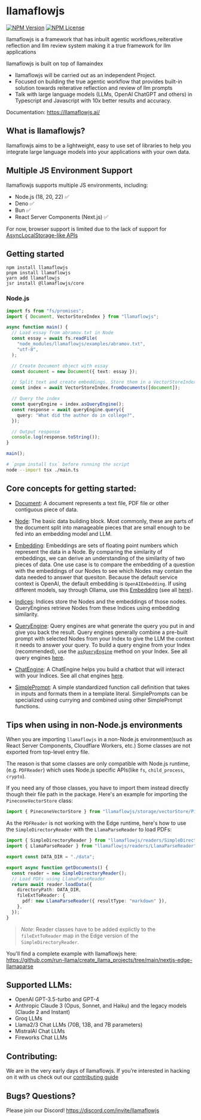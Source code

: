 # llamaflowjs

[![NPM Version](https://img.shields.io/npm/v/llamaflowjs)](https://www.npmjs.com/package/llamaflowjs)
[![NPM License](https://img.shields.io/npm/l/llamaflowjs)](https://www.npmjs.com/package/llamaflowjs)

llamaflowjs is a framework that has inbuilt agentic workflows,reiterative reflection and llm review system making it a true framework for llm applications

llamaflowjs is built on top of llamaindex

- llamaflowjs will be carried out as an independent Project.
- Focused on building the true agentic workflow that provides built-in solution towards reiterative reflection and review of llm prompts
- Talk with large language models (LLMs, OpenAI ChatGPT and others) in Typescript and Javascript with 10x better results and accuracy.

Documentation: https://llamaflowjs.ai/

## What is llamaflowjs?

llamaflowjs aims to be a lightweight, easy to use set of libraries to help you integrate large language models into your applications with your own data.

## Multiple JS Environment Support

llamaflowjs supports multiple JS environments, including:

- Node.js (18, 20, 22) ✅
- Deno ✅
- Bun ✅
- React Server Components (Next.js) ✅

For now, browser support is limited due to the lack of support for [AsyncLocalStorage-like APIs](https://github.com/tc39/proposal-async-context)

## Getting started

```shell
npm install llamaflowjs
pnpm install llamaflowjs
yarn add llamaflowjs
jsr install @llamaflowjs/core
```

### Node.js

```ts
import fs from "fs/promises";
import { Document, VectorStoreIndex } from "llamaflowjs";

async function main() {
  // Load essay from abramov.txt in Node
  const essay = await fs.readFile(
    "node_modules/llamaflowjs/examples/abramov.txt",
    "utf-8",
  );

  // Create Document object with essay
  const document = new Document({ text: essay });

  // Split text and create embeddings. Store them in a VectorStoreIndex
  const index = await VectorStoreIndex.fromDocuments([document]);

  // Query the index
  const queryEngine = index.asQueryEngine();
  const response = await queryEngine.query({
    query: "What did the author do in college?",
  });

  // Output response
  console.log(response.toString());
}

main();
```

```bash
# `pnpm install tsx` before running the script
node --import tsx ./main.ts
```

## Core concepts for getting started:

- [Document](/packages/llamaflowjs/src/Node.ts): A document represents a text file, PDF file or other contiguous piece of data.

- [Node](/packages/llamaflowjs/src/Node.ts): The basic data building block. Most commonly, these are parts of the document split into manageable pieces that are small enough to be fed into an embedding model and LLM.

- [Embedding](/packages/llamaflowjs/src/embeddings/OpenAIEmbedding.ts): Embeddings are sets of floating point numbers which represent the data in a Node. By comparing the similarity of embeddings, we can derive an understanding of the similarity of two pieces of data. One use case is to compare the embedding of a question with the embeddings of our Nodes to see which Nodes may contain the data needed to answer that quesiton. Because the default service context is OpenAI, the default embedding is `OpenAIEmbedding`. If using different models, say through Ollama, use this [Embedding](/packages/llamaflowjs/src/embeddings/OllamaEmbedding.ts) (see all [here](/packages/llamaflowjs/src/embeddings)).

- [Indices](/packages/llamaflowjs/src/indices/): Indices store the Nodes and the embeddings of those nodes. QueryEngines retrieve Nodes from these Indices using embedding similarity.

- [QueryEngine](/packages/llamaflowjs/src/engines/query/RetrieverQueryEngine.ts): Query engines are what generate the query you put in and give you back the result. Query engines generally combine a pre-built prompt with selected Nodes from your Index to give the LLM the context it needs to answer your query. To build a query engine from your Index (recommended), use the [`asQueryEngine`](/packages/llamaflowjs/src/indices/BaseIndex.ts) method on your Index. See all query engines [here](/packages/llamaflowjs/src/engines/query).

- [ChatEngine](/packages/llamaflowjs/src/engines/chat/SimpleChatEngine.ts): A ChatEngine helps you build a chatbot that will interact with your Indices. See all chat engines [here](/packages/llamaflowjs/src/engines/chat).

- [SimplePrompt](/packages/llamaflowjs/src/Prompt.ts): A simple standardized function call definition that takes in inputs and formats them in a template literal. SimplePrompts can be specialized using currying and combined using other SimplePrompt functions.

## Tips when using in non-Node.js environments

When you are importing `llamaflowjs` in a non-Node.js environment(such as React Server Components, Cloudflare Workers, etc.)
Some classes are not exported from top-level entry file.

The reason is that some classes are only compatible with Node.js runtime,(e.g. `PDFReader`) which uses Node.js specific APIs(like `fs`, `child_process`, `crypto`).

If you need any of those classes, you have to import them instead directly though their file path in the package.
Here's an example for importing the `PineconeVectorStore` class:

```typescript
import { PineconeVectorStore } from "llamaflowjs/storage/vectorStore/PineconeVectorStore";
```

As the `PDFReader` is not working with the Edge runtime, here's how to use the `SimpleDirectoryReader` with the `LlamaParseReader` to load PDFs:

```typescript
import { SimpleDirectoryReader } from "llamaflowjs/readers/SimpleDirectoryReader";
import { LlamaParseReader } from "llamaflowjs/readers/LlamaParseReader";

export const DATA_DIR = "./data";

export async function getDocuments() {
  const reader = new SimpleDirectoryReader();
  // Load PDFs using LlamaParseReader
  return await reader.loadData({
    directoryPath: DATA_DIR,
    fileExtToReader: {
      pdf: new LlamaParseReader({ resultType: "markdown" }),
    },
  });
}
```

> _Note_: Reader classes have to be added explictly to the `fileExtToReader` map in the Edge version of the `SimpleDirectoryReader`.

You'll find a complete example with llamaflowjs here: https://github.com/run-llama/create_llama_projects/tree/main/nextjs-edge-llamaparse

## Supported LLMs:

- OpenAI GPT-3.5-turbo and GPT-4
- Anthropic Claude 3 (Opus, Sonnet, and Haiku) and the legacy models (Claude 2 and Instant)
- Groq LLMs
- Llama2/3 Chat LLMs (70B, 13B, and 7B parameters)
- MistralAI Chat LLMs
- Fireworks Chat LLMs

## Contributing:

We are in the very early days of llamaflowjs. If you’re interested in hacking on it with us check out our [contributing guide](/CONTRIBUTING.md)

## Bugs? Questions?

Please join our Discord! https://discord.com/invite/llamaflowjs
